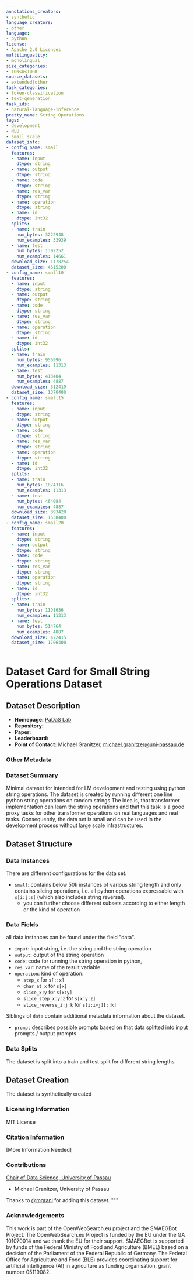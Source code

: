 ```yaml
---
annotations_creators:
- synthetic
language_creators:
- other
language:
- python
license:
- Apache 2.0 Licences
multilinguality:
- monolingual
size_categories:
- 10K<n<100K
source_datasets:
- extended|other
task_categories:
- token-classification
- text-generation
task_ids:
- natural-language-inference
pretty_name: String Operations
tags:
- development
- NLU
- small scale
dataset_info:
- config_name: small
  features:
  - name: input
    dtype: string
  - name: output
    dtype: string
  - name: code
    dtype: string
  - name: res_var
    dtype: string
  - name: operation
    dtype: string
  - name: id
    dtype: int32
  splits:
  - name: train
    num_bytes: 3222948
    num_examples: 33939
  - name: test
    num_bytes: 1392252
    num_examples: 14661
  download_size: 1178254
  dataset_size: 4615200
- config_name: small10
  features:
  - name: input
    dtype: string
  - name: output
    dtype: string
  - name: code
    dtype: string
  - name: res_var
    dtype: string
  - name: operation
    dtype: string
  - name: id
    dtype: int32
  splits:
  - name: train
    num_bytes: 956996
    num_examples: 11313
  - name: test
    num_bytes: 413404
    num_examples: 4887
  download_size: 312419
  dataset_size: 1370400
- config_name: small15
  features:
  - name: input
    dtype: string
  - name: output
    dtype: string
  - name: code
    dtype: string
  - name: res_var
    dtype: string
  - name: operation
    dtype: string
  - name: id
    dtype: int32
  splits:
  - name: train
    num_bytes: 1074316
    num_examples: 11313
  - name: test
    num_bytes: 464084
    num_examples: 4887
  download_size: 393420
  dataset_size: 1538400
- config_name: small20
  features:
  - name: input
    dtype: string
  - name: output
    dtype: string
  - name: code
    dtype: string
  - name: res_var
    dtype: string
  - name: operation
    dtype: string
  - name: id
    dtype: int32
  splits:
  - name: train
    num_bytes: 1191636
    num_examples: 11313
  - name: test
    num_bytes: 514764
    num_examples: 4887
  download_size: 472415
  dataset_size: 1706400
---
```


# Dataset Card for Small String Operations Dataset

## Dataset Description

 - **Homepage:** [PaDaS Lab](https://huggingface.co/PaDaS-Lab)
 - **Repository:** 
 - **Paper:**
 - **Leaderboard:**
 - **Point of Contact:** Michael Granitzer, michael.granitzer@uni-passau.de

### Other Metadata



### Dataset Summary

 Minimal dataset for intended for LM development and testing using python string operations.
 The dataset is created by running different one line python string operations on random strings
 The idea is, that transformer implementation can learn the string operations and that this task is a good
 proxy tasks for other transformer operations on real languages and real tasks. Consequently, the
 data set is small and can be used in the development process without large scale infrastructures.

## Dataset Structure

### Data Instances

 There are different configurations for the data set.

- `small`: contains below 50k instances of various string length and only contains slicing operations, i.e. all python operations expressable with `s[i:j:s]` (which also includes string reversal).
  - you can further choose different subsets according to either length or the kind of operation

 ### Data Fields

 all data instances can be found under the field "data".

 - `input`: input string, i.e. the string and the string operation
 - `output`: output of the string operation
 - `code`: code for running the string operation in python,
 - `res_var`: name of the result variable
 - `operation`: kind of operation: 
   - `step_x` for `s[::x]`
   - `char_at_x` for `s[x]`
   - `slice_x:y` for `s[x:y]`
   - `slice_step_x:y:z` for `s[x:y:z]`
   - `slice_reverse_i:j:k` for `s[i:i+j][::k]`

 Siblings of `data` contain additional metadata information about the dataset.

 - `prompt` describes possible prompts based on that data splitted into input prompts / output prompts


 ### Data Splits

 The dataset is split into a train and test split for different string lengths

 ## Dataset Creation

 The dataset is synthetically created

 ### Licensing Information

 MIT License

 ### Citation Information

 [More Information Needed]

 ### Contributions

 [Chair of Data Science, University of Passau](https://huggingface.co/PaDaS-Lab)

 - Michael Granitzer, University of Passau

 Thanks to [@mgrani](https://github.com/mgrani) for adding this dataset.
        """
 

 ### Acknowledgements

This work is part of the OpenWebSearch.eu project and the SMAEGBot Project. The OpenWebSearch.eu Project is funded by the EU under the GA 101070014 and we thank the EU for their support. SMAEGBot is supported by funds of the Federal Ministry of Food and Agriculture (BMEL) based on a decision of
the Parliament of the Federal Republic of Germany. The Federal Office for Agriculture and Food (BLE) provides
coordinating support for artificial intelligence (AI) in agriculture as funding organisation, grant number 05119082.
